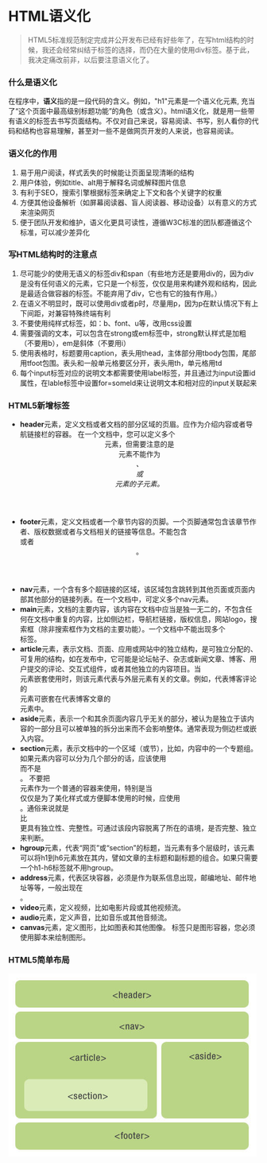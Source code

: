 # HTML语义化
> HTML5标准规范制定完成并公开发布已经有好些年了，在写html结构的时候，我还会经常纠结于标签的选择，而仍在大量的使用div标签。基于此，我决定痛改前非，以后要注意语义化了。

### 什么是语义化
在程序中，**语义**指的是一段代码的含义。例如，"h1"元素是一个语义化元素, 充当了“这个页面中最高级别标题功能”的角色（或含义）。html语义化，就是用一些带有语义的标签去书写页面结构。不仅对自己来说，容易阅读、书写，别人看你的代码和结构也容易理解，甚至对一些不是做网页开发的人来说，也容易阅读。

### 语义化的作用
1. 易于用户阅读，样式丢失的时候能让页面呈现清晰的结构
2. 用户体验，例如title、alt用于解释名词或解释图片信息
3. 有利于SEO，搜索引擎根据标签来确定上下文和各个关键字的权重
4. 方便其他设备解析（如屏幕阅读器、盲人阅读器、移动设备）以有意义的方式来渲染网页
5. 便于团队开发和维护，语义化更具可读性，遵循W3C标准的团队都遵循这个标准，可以减少差异化

### 写HTML结构时的注意点
1. 尽可能少的使用无语义的标签div和span（有些地方还是要用div的，因为div是没有任何语义的元素，它只是一个标签，仅仅是用来构建外观和结构，因此是最适合做容器的标签。不能弃用了div，它也有它的独有作用。）
2. 在语义不明显时，既可以使用div或者p时，尽量用p，因为p在默认情况下有上下间距，对兼容特殊终端有利
3. 不要使用纯样式标签，如：b、font、u等，改用css设置
4. 需要强调的文本，可以包含在strong或em标签中，strong默认样式是加粗（不要用b），em是斜体（不要用i）
5. 使用表格时，标题要用caption，表头用thead，主体部分用tbody包围，尾部用tfoot包围。表头和一般单元格要区分开，表头用th，单元格用td
6. 每个input标签对应的说明文本都需要使用label标签，并且通过为input设置id属性，在lable标签中设置for=someld来让说明文本和相对应的input关联起来

### HTML5新增标签
- **header**元素，定义文档或者文档的部分区域的页眉。应作为介绍内容或者导航链接栏的容器。 在一个文档中，您可以定义多个<header>元素，但需要注意的是<header>元素不能作为<address>、<footer> 或 <header> 元素的子元素。
- **footer**元素，定义文档或者一个章节内容的页脚。一个页脚通常包含该章节作者、版权数据或者与文档相关的链接等信息。不能包含<footer>或者<header>。
- **nav**元素，一个含有多个超链接的区域，该区域包含跳转到其他页面或页面内部其他部分的链接列表。在一个文档中，可定义多个nav元素。
- **main**元素，文档的主要内容，该内容在文档中应当是独一无二的，不包含任何在文档中重复的内容，比如侧边栏，导航栏链接，版权信息，网站logo，搜索框（除非搜索框作为文档的主要功能）。一个文档中不能出现多个<main>标签。
- **article**元素，表示文档、页面、应用或网站中的独立结构，是可独立分配的、可复用的结构，如在发布中，它可能是论坛帖子、杂志或新闻文章、博客、用户提交的评论、交互式组件，或者其他独立的内容项目。当<article>元素嵌套使用时，则该元素代表与外层元素有关的文章。例如，代表博客评论的<article>元素可嵌套在代表博客文章的<article>元素中。
- **aside**元素，表示一个和其余页面内容几乎无关的部分，被认为是独立于该内容的一部分且可以被单独的拆分出来而不会影响整体。通常表现为侧边栏或嵌入内容。
- **section**元素，表示文档中的一个区域（或节），比如，内容中的一个专题组。如果元素内容可以分为几个部分的话，应该使用 <article> 而不是 <section>。
不要把 <section> 元素作为一个普通的容器来使用，特别是当<section>仅仅是为了美化样式或方便脚本使用的时候，应使用<div>。通俗来说就是<article>比<section>更具有独立性、完整性。可通过该段内容脱离了所在的语境，是否完整、独立来判断。
- **hgroup**元素，代表“网页”或“section”的标题，当元素有多个层级时，该元素可以将h1到h6元素放在其内，譬如文章的主标题和副标题的组合。如果只需要一个h1-h6标签就不用hgroup。
- **address**元素，代表区块容器，必须是作为联系信息出现，邮编地址、邮件地址等等，一般出现在<footer>。
- **video**元素，定义视频，比如电影片段或其他视频流。
- **audio**元素，定义声音，比如音乐或其他音频流。
- **canvas**元素，定义图形，比如图表和其他图像。<canvas> 标签只是图形容器，您必须使用脚本来绘制图形。

### HTML5简单布局
![html5布局](./imgs/html5-layout.jpg 'HTML5简单布局')

